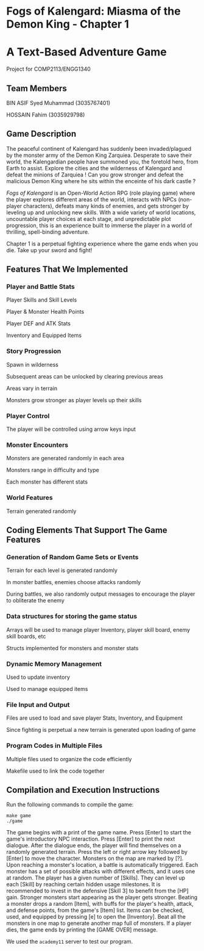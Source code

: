# Fogs of Kalengard: Miasma of the Demon King - Chapter 1
# A Text-Based Adventure Game
Project for COMP2113/ENGG1340

## Team Members

BIN ASIF Syed Muhammad (3035767401)

HOSSAIN Fahim (3035929798)

## Game Description

The peaceful continent of Kalengard has suddenly been invaded/plagued by the monster army of the Demon King Zarquiea. Desperate to save their world, the Kalengardian people have summoned you, the foretold hero, from Earth to assist. Explore the cities and the wilderness of Kalengard and defeat the minions of Zarquiea ! Can you grow stronger and defeat the malicious Demon King where he sits within the enceinte of his dark castle ? 

_Fogs of Kalengard_ is an Open-World Action RPG (role playing game) where the player explores different areas of the world, interacts with NPCs (non-player characters), defeats many kinds of enemies, and gets stronger by leveling up and unlocking new skills. With a wide variety of world locations, uncountable player choices at each stage, and unpredictable plot progression, this is an experience built to immerse the player in a world of thrilling, spell-binding adventure.

Chapter 1 is a perpetual fighting experience where the game ends when you die. Take up your sword and fight!

## Features That We Implemented

### Player and Battle Stats

Player Skills and Skill Levels

Player & Monster Health Points

Player DEF and ATK Stats

Inventory and Equipped Items

### Story Progression

Spawn in wilderness

Subsequent areas can be unlocked by clearing previous areas

Areas vary in terrain

Monsters grow stronger as player levels up their skills

### Player Control

The player will be controlled using arrow keys input

### Monster Encounters

Monsters are generated randomly in each area

Monsters range in difficulty and type

Each monster has different stats

### World Features

Terrain generated randomly

## Coding Elements That Support The Game Features

### Generation of Random Game Sets or Events

Terrain for each level is generated randomly

In monster battles, enemies choose attacks randomly

During battles, we also randomly output messages to encourage the player to obliterate the enemy

### Data structures for storing the game status

Arrays will be used to manage player Inventory, player skill board, enemy skill boards, etc

Structs implemented for monsters and monster stats

### Dynamic Memory Management

Used to update inventory

Used to manage equipped items

### File Input and Output

Files are used to load and save player Stats, Inventory, and Equipment

Since fighting is perpetual a new terrain is generated upon loading of game

### Program Codes in Multiple Files

Multiple files used to organize the code efficiently

Makefile used to link the code together

## Compilation and Execution Instructions

Run the following commands to compile the game:
```
make game
./game
```

The game begins with a print of the game name. Press [Enter] to start the game's introductory NPC interaction. Press [Enter] to print the next dialogue. After the dialogue ends, the player will find themselves on a randomly generated terrain. Press the left or right arrow key followed by [Enter] to move the character. Monsters on the map are marked by [?]. Upon reaching a monster's location, a battle is automatically triggered. Each monster has a set of possible attacks with different effects, and it uses one at random. The player has a given number of [Skills]. They can level up each [Skill] by reaching certain hidden usage milestones. It is recommended to invest in the defensive [Skill 3] to benefit from the [HP] gain. Stronger monsters start appearing as the player gets stronger. Beating a monster drops a random [Item], with buffs for the player's health, attack, and defense points, from the game's [Item] list. Items can be checked, used, and equipped by pressing [e] to open the [Inventory]. Beat all the monsters in one map to generate another map full of monsters. If a player dies, the game ends by printing the [GAME OVER] message.

We used the `academy11` server to test our program.
